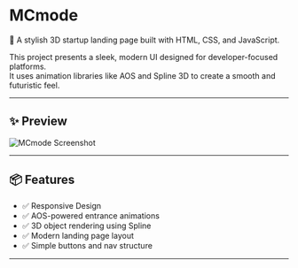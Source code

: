 # MCmode

🎯 A stylish 3D startup landing page built with HTML, CSS, and JavaScript.

This project presents a sleek, modern UI designed for developer-focused platforms.  
It uses animation libraries like AOS and Spline 3D to create a smooth and futuristic feel.

---

## ✨ Preview

![MCmode Screenshot](preview.png)

---

## 📦 Features

- ✅ Responsive Design  
- ✅ AOS-powered entrance animations  
- ✅ 3D object rendering using Spline  
- ✅ Modern landing page layout  
- ✅ Simple buttons and nav structure

---

